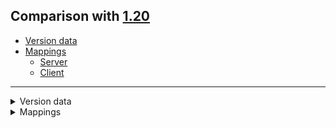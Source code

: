 ## Comparison with [1.20](https://github.com/PixiGeko/Minecraft-generated-data/tree/1.20)

- [Version data](#version-data)
- [Mappings](#mappings)
  - [Server](#server)
  - [Client](#client)

<hr/>
<details><summary>Version data</summary>
<table><tr><th></th><th align="left">1.20</th><th>1.20.1-rc1</th></tr><tr><td>World version</td><td><code>3463</code></td><td><code>3464</code></td></tr><tr><td>Protocol version</td><td><code>763</code></td><td><code>1073741966</code></td></tr></table>
</details>
<details><summary>Mappings</summary>
<h2>Server</h2>

<details>
<summary>
Changes
</summary>

```
XXX.minecraft.network.Connection +1M | +1P
```
```
XXX.level.chunk.ChunkStatus +2M -1M
```

</details>


















































































































































































































































































































































































































































<details>
<summary>
net.minecraft.network.Connection
</summary>

```diff
- ChannelFuture connect(InetSocketAddress,boolean,Connection)
```

</details>









































































































































































































































































































































































































































































































































































































































































































































































































































































































































































































































































































































































































































































































































































































































































































































































































































































































































<details>
<summary>
net.minecraft.world.level.chunk.ChunkStatus
</summary>

```diff
+ Either lambda$generate$20(ChunkAccess,ProfiledDuration,Either)
- Either lambda$generate$21(ProfiledDuration,Either)
- void lambda$generate$20(ChunkAccess)
```

</details>













































































































































































































































































































































































































































































































































































































































<h2>Client</h2>

<details>
<summary>
Changes
</summary>

```
XXX.mojang.realmsclient.RealmsMainScreen +1M -1M
```
```
XXX.gui.screens.RealmsNotificationsScreen +1M -1M
```
```
XXX.gui.screens.ConnectScreen +2P
```
```
XXX.level.chunk.ChunkStatus +2M -1M
```

</details>









































































<details>
<summary>
com.mojang.realmsclient.RealmsMainScreen
</summary>

```diff
- void drawPopup(GuiGraphics,int,int,float)
+ void drawPopup(GuiGraphics)
```

</details>






















































<details>
<summary>
com.mojang.realmsclient.gui.screens.RealmsNotificationsScreen
</summary>

```diff
+ void drawIcons(GuiGraphics,int,int)
- void drawIcons(GuiGraphics)
```

</details>























































































































































































































































































































































































































































































































































































































































































































































































































































































































































































































































































































































































































































































































































































































































































































































































































































































































































































































































































































































































































































































































































































































































































































































































































































































































































































































































































































































































































































































































































































































































































<details>
<summary>
net.minecraft.world.level.chunk.ChunkStatus
</summary>

```diff
+ Either lambda$generate$20(ChunkAccess,ProfiledDuration,Either)
- Either lambda$generate$21(ProfiledDuration,Either)
- void lambda$generate$20(ChunkAccess)
```

</details>
</details>